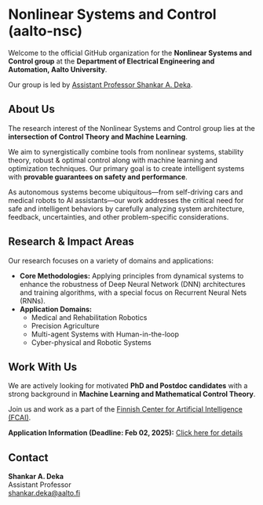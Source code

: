 # Nonlinear Systems and Control (aalto-nsc)

Welcome to the official GitHub organization for the **Nonlinear Systems and Control group** at the **Department of Electrical Engineering and Automation, Aalto University**.

Our group is led by [Assistant Professor Shankar A. Deka](mailto:shankar.deka@aalto.fi).

## About Us

The research interest of the Nonlinear Systems and Control group lies at the **intersection of Control Theory and Machine Learning**.

We aim to synergistically combine tools from nonlinear systems, stability theory, robust & optimal control along with machine learning and optimization techniques. Our primary goal is to create intelligent systems with **provable guarantees on safety and performance**.

As autonomous systems become ubiquitous—from self-driving cars and medical robots to AI assistants—our work addresses the critical need for safe and intelligent behaviors by carefully analyzing system architecture, feedback, uncertainties, and other problem-specific considerations.

## Research & Impact Areas

Our research focuses on a variety of domains and applications:

*   **Core Methodologies:** Applying principles from dynamical systems to enhance the robustness of Deep Neural Network (DNN) architectures and training algorithms, with a special focus on Recurrent Neural Nets (RNNs).
*   **Application Domains:**
    *   Medical and Rehabilitation Robotics
    *   Precision Agriculture
    *   Multi-agent Systems with Human-in-the-loop
    *   Cyber-physical and Robotic Systems

## Work With Us

We are actively looking for motivated **PhD and Postdoc candidates** with a strong background in **Machine Learning and Mathematical Control Theory**.

Join us and work as a part of the [Finnish Center for Artificial Intelligence (FCAI)](https://fcai.fi/).

**Application Information (Deadline: Feb 02, 2025):** [Click here for details](https://fcai.fi/winter-2025-researcher-positions-in-ai-and-machine-learning)

## Contact

**Shankar A. Deka**  
Assistant Professor  
<shankar.deka@aalto.fi>
